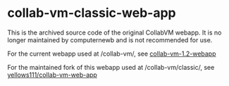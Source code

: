 # collab-vm-classic-web-app

This is the archived source code of the original CollabVM webapp. It is no longer maintained by computernewb and is not recommended for use.

For the current webapp used at /collab-vm/, see [collab-vm-1.2-webapp](https://github.com/computernewb/collab-vm-1.2-webapp/)

For the maintained fork of this webapp used at /collab-vm/classic/, see [yellows111/collab-vm-web-app](https://github.com/yellows111/collab-vm-web-app/)